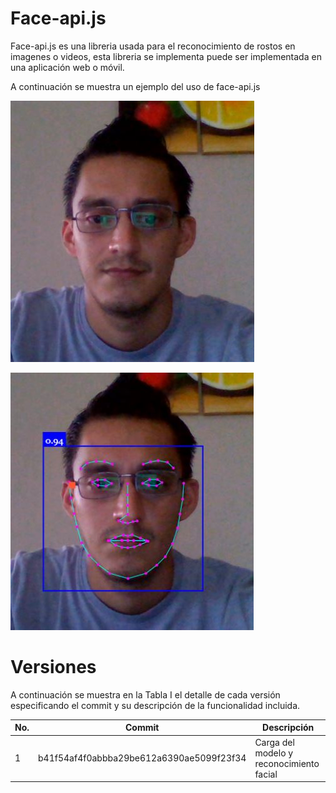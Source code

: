 # Face-api.js

Face-api.js es una libreria usada para el reconocimiento de rostos en imagenes o videos, esta libreria se implementa puede ser implementada en una aplicación web o móvil.

A continuación se muestra un ejemplo del uso de face-api.js

[![Face](readme_image/face.jpg)](img/readme_image/face.jpg)

[![Face Api](readme_image/face-api.jpg)](readme_image/face-api.jpg)


# Versiones

A continuación se muestra en la Tabla I el detalle de cada versión especificando el commit y su descripción de la funcionalidad incluida.

| No. | Commit | Descripción |
| ------ | ------ | ------ |
| 1 | b41f54af4f0abbba29be612a6390ae5099f23f34  | Carga del modelo y reconocimiento facial |